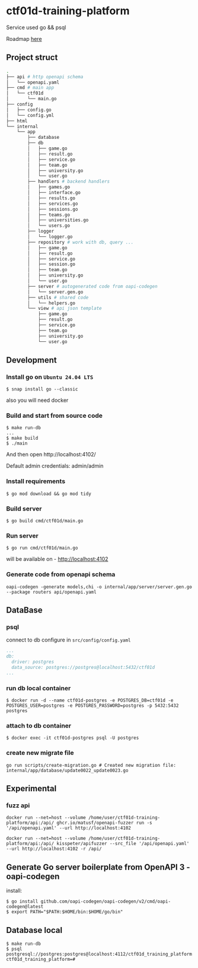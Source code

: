 # ctf01d-training-platform

Service used go && psql

Roadmap [here](TODO.md)

## Project struct

```sh
.
├── api # http openapi schema
│   └── openapi.yaml
├── cmd # main app
│   └── ctf01d
│       └── main.go
├── config
│   ├── config.go
│   └── config.yml
├── html
└── internal
    └── app
        ├── database
        ├── db
        │   ├── game.go
        │   ├── result.go
        │   ├── service.go
        │   ├── team.go
        │   ├── university.go
        │   └── user.go
        ├── handlers # backend handlers
        │   ├── games.go
        │   ├── interface.go
        │   ├── results.go
        │   ├── services.go
        │   ├── sessions.go
        │   ├── teams.go
        │   ├── universities.go
        │   └── users.go
        ├── logger
        │   └── logger.go
        ├── repository # work with db, query ...
        │   ├── game.go
        │   ├── result.go
        │   ├── service.go
        │   ├── session.go
        │   ├── team.go
        │   ├── university.go
        │   └── user.go
        ├── server # autogenerated code from oapi-codegen
        │   └── server.gen.go
        ├── utils # shared code
        │   └── helpers.go
        └── view # api json template
            ├── game.go
            ├── result.go
            ├── service.go
            ├── team.go
            ├── university.go
            └── user.go
```

## Development

### Install go on `Ubuntu 24.04 LTS`

```shell
$ snap install go --classic 
```

also you will need docker

### Build and start from source code 

```shell
$ make run-db
...
$ make build
$ ./main
```

And then open
http://localhost:4102/

Default admin credentials: admin/admin 


### Install requirements

```shell
$ go mod download && go mod tidy
```

### Build server

```shell
$ go build cmd/ctf01d/main.go
```

### Run server

```shell
$ go run cmd/ctf01d/main.go
```

will be available on - [http://localhost:4102](http://localhost:4102)


### Generate code from openapi schema

```shell
oapi-codegen -generate models,chi -o internal/app/server/server.gen.go --package routers api/openapi.yaml
```

## DataBase

### psql

connect to db configure in `src/config/config.yaml`

```yaml
...
db:
  driver: postgres
  data_source: postgres://postgres@localhost:5432/ctf01d
...
```

### run db local container

```shell
$ docker run -d --name ctf01d-postgres -e POSTGRES_DB=ctf01d -e POSTGRES_USER=postgres -e POSTGRES_PASSWORD=postgres -p 5432:5432 postgres
```

### attach to db container

```shell
$ docker exec -it ctf01d-postgres psql -U postgres
```

### create new migrate file

```shell
go run scripts/create-migration.go # Created new migration file: internal/app/database/update0022_update0023.go
```

## Experimental

### fuzz api

```shell
docker run --net=host --volume /home/user/ctf01d-training-platform/api:/api/ ghcr.io/matusf/openapi-fuzzer run -s '/api/openapi.yaml' --url http://localhost:4102

docker run --net=host --volume /home/user/ctf01d-training-platform/api:/api/ kisspeter/apifuzzer --src_file '/api/openapi.yaml' --url http://localhost:4102 -r /api/
```


## Generate Go server boilerplate from OpenAPI 3 - oapi-codegen

install:

```shell
$ go install github.com/oapi-codegen/oapi-codegen/v2/cmd/oapi-codegen@latest
$ export PATH="$PATH:$HOME/bin:$HOME/go/bin"
```


## Database local

```shell
$ make run-db
$ psql postgresql://postgres:postgres@localhost:4112/ctf01d_training_platform
ctf01d_training_platform=#
```
